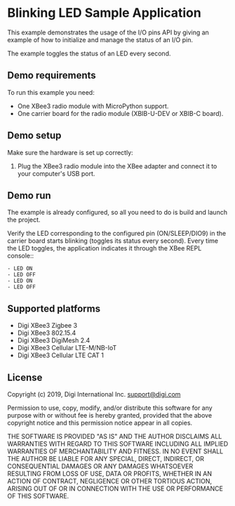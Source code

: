 Blinking LED Sample Application
===============================

This example demonstrates the usage of the I/O pins API by giving an example
of how to initialize and manage the status of an I/O pin.

The example toggles the status of an LED every second.

Demo requirements
-----------------

To run this example you need:

* One XBee3 radio module with MicroPython support.
* One carrier board for the radio module (XBIB-U-DEV or XBIB-C board).

Demo setup
----------

Make sure the hardware is set up correctly:

1. Plug the XBee3 radio module into the XBee adapter and connect it to your
   computer's USB port.

Demo run
--------

The example is already configured, so all you need to do is build and launch
the project.

Verify the LED corresponding to the configured pin (ON/SLEEP/DIO9) in the
carrier board starts blinking (toggles its status every second). Every time
the LED toggles, the application indicates it through the XBee REPL console::

    - LED ON
    - LED OFF
    - LED ON
    - LED OFF

Supported platforms
-------------------

* Digi XBee3 Zigbee 3
* Digi XBee3 802.15.4
* Digi XBee3 DigiMesh 2.4
* Digi XBee3 Cellular LTE-M/NB-IoT
* Digi XBee3 Cellular LTE CAT 1

License
-------

Copyright (c) 2019, Digi International Inc. <support@digi.com>

Permission to use, copy, modify, and/or distribute this software for any
purpose with or without fee is hereby granted, provided that the above
copyright notice and this permission notice appear in all copies.

THE SOFTWARE IS PROVIDED "AS IS" AND THE AUTHOR DISCLAIMS ALL WARRANTIES
WITH REGARD TO THIS SOFTWARE INCLUDING ALL IMPLIED WARRANTIES OF
MERCHANTABILITY AND FITNESS. IN NO EVENT SHALL THE AUTHOR BE LIABLE FOR
ANY SPECIAL, DIRECT, INDIRECT, OR CONSEQUENTIAL DAMAGES OR ANY DAMAGES
WHATSOEVER RESULTING FROM LOSS OF USE, DATA OR PROFITS, WHETHER IN AN
ACTION OF CONTRACT, NEGLIGENCE OR OTHER TORTIOUS ACTION, ARISING OUT OF
OR IN CONNECTION WITH THE USE OR PERFORMANCE OF THIS SOFTWARE.